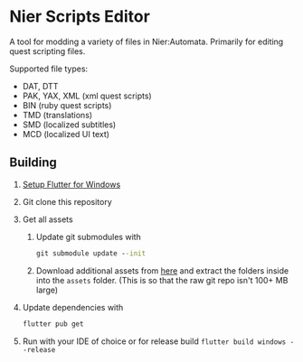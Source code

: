 # Nier Scripts Editor

A tool for modding a variety of files in Nier:Automata. Primarily for editing quest scripting files.

Supported file types:
- DAT, DTT
- PAK, YAX, XML (xml quest scripts)
- BIN (ruby quest scripts)
- TMD (translations)
- SMD (localized subtitles)
- MCD (localized UI text)

## Building

1. [Setup Flutter for Windows](https://docs.flutter.dev/get-started/install/windows)

2. Git clone this repository

3. Get all assets
   1. Update git submodules with
      ```bat
      git submodule update --init
      ```
   2. Download additional assets from [here](https://github.com/ArthurHeitmann/NierScriptsEditor/releases/tag/assetsV0.5.0) and extract the folders inside into the `assets` folder. (This is so that the raw git repo isn't 100+ MB large)

3. Update dependencies with
   ```bat
   flutter pub get
   ```

5. Run with your IDE of choice or for release build `flutter build windows --release`

